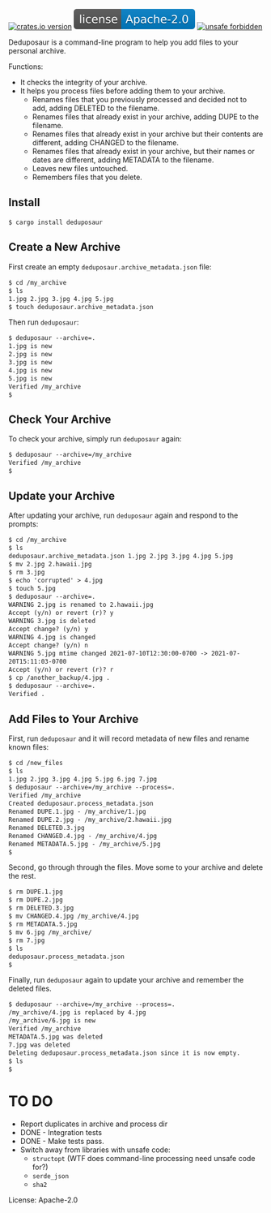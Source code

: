 [![crates.io version](https://img.shields.io/crates/v/deduposaur.svg)](https://crates.io/crates/deduposaur)
[![license: Apache 2.0](https://raw.githubusercontent.com/mleonhard/deduposaur/main/license-apache-2.0.svg)](https://github.com/mleonhard/deduposaur/blob/main/LICENSE)
[![unsafe forbidden](https://gitlab.com/leonhard-llc/ops/-/raw/main/unsafe-forbidden.svg)](https://github.com/rust-secure-code/safety-dance/)

Deduposaur is a command-line program to help you add files to your personal archive.

Functions:
- It checks the integrity of your archive.
- It helps you process files before adding them to your archive.
   - Renames files that you previously processed and decided not to add,
     adding DELETED to the filename.
   - Renames files that already exist in your archive,
     adding DUPE to the filename.
   - Renames files that already exist in your archive but their contents
     are different, adding CHANGED to the filename.
   - Renames files that already exist in your archive, but their names
     or dates are different, adding METADATA to the filename.
   - Leaves new files untouched.
   - Remembers files that you delete.

## Install
```
$ cargo install deduposaur
```

## Create a New Archive
First create an empty `deduposaur.archive_metadata.json` file:
```
$ cd /my_archive
$ ls
1.jpg 2.jpg 3.jpg 4.jpg 5.jpg
$ touch deduposaur.archive_metadata.json
```
Then run `deduposaur`:
```
$ deduposaur --archive=.
1.jpg is new
2.jpg is new
3.jpg is new
4.jpg is new
5.jpg is new
Verified /my_archive
$
```

## Check Your Archive
To check your archive, simply run `deduposaur` again:
```
$ deduposaur --archive=/my_archive
Verified /my_archive
$
```

## Update your Archive
After updating your archive, run `deduposaur` again and respond to the prompts:
```
$ cd /my_archive
$ ls
deduposaur.archive_metadata.json 1.jpg 2.jpg 3.jpg 4.jpg 5.jpg
$ mv 2.jpg 2.hawaii.jpg
$ rm 3.jpg
$ echo 'corrupted' > 4.jpg
$ touch 5.jpg
$ deduposaur --archive=.
WARNING 2.jpg is renamed to 2.hawaii.jpg
Accept (y/n) or revert (r)? y
WARNING 3.jpg is deleted
Accept change? (y/n) y
WARNING 4.jpg is changed
Accept change? (y/n) n
WARNING 5.jpg mtime changed 2021-07-10T12:30:00-0700 -> 2021-07-20T15:11:03-0700
Accept (y/n) or revert (r)? r
$ cp /another_backup/4.jpg .
$ deduposaur --archive=.
Verified .
```

## Add Files to Your Archive
First, run `deduposaur` and it will record metadata of new files and rename known files:
```
$ cd /new_files
$ ls
1.jpg 2.jpg 3.jpg 4.jpg 5.jpg 6.jpg 7.jpg
$ deduposaur --archive=/my_archive --process=.
Verified /my_archive
Created deduposaur.process_metadata.json
Renamed DUPE.1.jpg - /my_archive/1.jpg
Renamed DUPE.2.jpg - /my_archive/2.hawaii.jpg
Renamed DELETED.3.jpg
Renamed CHANGED.4.jpg - /my_archive/4.jpg
Renamed METADATA.5.jpg - /my_archive/5.jpg
$
```

Second, go through through the files.
Move some to your archive and delete the rest.
```
$ rm DUPE.1.jpg
$ rm DUPE.2.jpg
$ rm DELETED.3.jpg
$ mv CHANGED.4.jpg /my_archive/4.jpg
$ rm METADATA.5.jpg
$ mv 6.jpg /my_archive/
$ rm 7.jpg
$ ls
deduposaur.process_metadata.json
$
```

Finally, run `deduposaur` again to update your archive and remember the deleted files.
```
$ deduposaur --archive=/my_archive --process=.
/my_archive/4.jpg is replaced by 4.jpg
/my_archive/6.jpg is new
Verified /my_archive
METADATA.5.jpg was deleted
7.jpg was deleted
Deleting deduposaur.process_metadata.json since it is now empty.
$ ls
$
```

# TO DO
- Report duplicates in archive and process dir
- DONE - Integration tests
- DONE - Make tests pass.
- Switch away from libraries with unsafe code:
   - `structopt` (WTF does command-line processing need unsafe code for?)
   - `serde_json`
   - `sha2`

License: Apache-2.0
